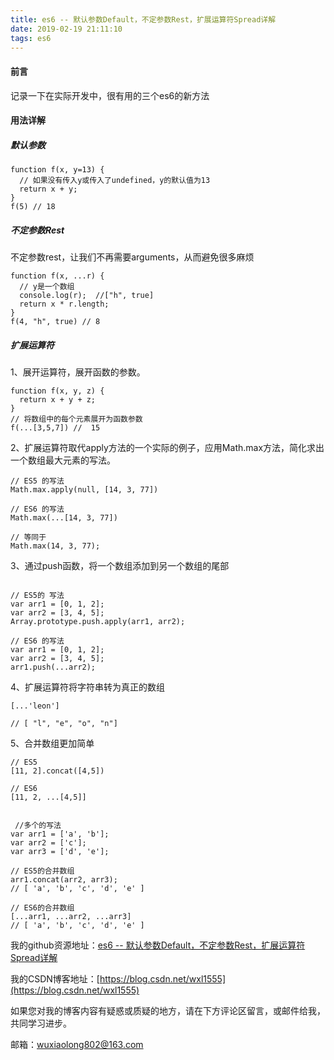 ```yaml
---
title: es6 -- 默认参数Default，不定参数Rest，扩展运算符Spread详解
date: 2019-02-19 21:11:10
tags: es6
---
```

#### 前言
记录一下在实际开发中，很有用的三个es6的新方法
#### 用法详解
##### 默认参数
```
function f(x, y=13) {
  // 如果没有传入y或传入了undefined，y的默认值为13
  return x + y;
}
f(5) // 18
```

##### 不定参数Rest
不定参数rest，让我们不再需要arguments，从而避免很多麻烦
```
function f(x, ...r) {
  // y是一个数组
  console.log(r);  //["h", true]
  return x * r.length;
}
f(4, "h", true) // 8
```
##### 扩展运算符
1、展开运算符，展开函数的参数。

```
function f(x, y, z) {
  return x + y + z;
}
// 将数组中的每个元素展开为函数参数
f(...[3,5,7]) //  15

```

2、扩展运算符取代apply方法的一个实际的例子，应用Math.max方法，简化求出一个数组最大元素的写法。

```
// ES5 的写法
Math.max.apply(null, [14, 3, 77])
 
// ES6 的写法
Math.max(...[14, 3, 77])
 
// 等同于
Math.max(14, 3, 77);
```

3、通过push函数，将一个数组添加到另一个数组的尾部

```

// ES5的 写法
var arr1 = [0, 1, 2];
var arr2 = [3, 4, 5];
Array.prototype.push.apply(arr1, arr2);
 
// ES6 的写法
var arr1 = [0, 1, 2];
var arr2 = [3, 4, 5];
arr1.push(...arr2);

```

4、扩展运算符将字符串转为真正的数组

```
[...'leon']

// [ "l", "e", "o", "n"]
```

5、合并数组更加简单

```
// ES5
[11, 2].concat([4,5])

// ES6
[11, 2, ...[4,5]]
 
 
 //多个的写法
var arr1 = ['a', 'b'];
var arr2 = ['c'];
var arr3 = ['d', 'e'];
 
// ES5的合并数组
arr1.concat(arr2, arr3);
// [ 'a', 'b', 'c', 'd', 'e' ]
 
// ES6的合并数组
[...arr1, ...arr2, ...arr3]
// [ 'a', 'b', 'c', 'd', 'e' ]
```


我的github资源地址：[es6 -- 默认参数Default，不定参数Rest，扩展运算符Spread详解](https://github.com/LeonWuV/FE-blog-repository/blob/master/es6/es6%20--%20%E9%BB%98%E8%AE%A4%E5%8F%82%E6%95%B0Default%EF%BC%8C%E4%B8%8D%E5%AE%9A%E5%8F%82%E6%95%B0Rest%EF%BC%8C%E6%89%A9%E5%B1%95%E8%BF%90%E7%AE%97%E7%AC%A6Spread%E8%AF%A6%E8%A7%A3.md)

我的CSDN博客地址：[https://blog.csdn.net/wxl1555](https://blog.csdn.net/wxl1555)

如果您对我的博客内容有疑惑或质疑的地方，请在下方评论区留言，或邮件给我，共同学习进步。

邮箱：wuxiaolong802@163.com